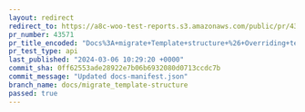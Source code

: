 ```yaml
---
layout: redirect
redirect_to: https://a8c-woo-test-reports.s3.amazonaws.com/public/pr/43571/api/index.html
pr_number: 43571
pr_title_encoded: "Docs%3A+migrate+Template+structure+%26+Overriding+templates+via+a+theme"
pr_test_type: api
last_published: "2024-03-06 10:29:20 +0000"
commit_sha: 0ff62553ade28922e7b06b6932080d0713ccdc7b
commit_message: "Updated docs-manifest.json"
branch_name: docs/migrate_template-structure
passed: true
---
```

